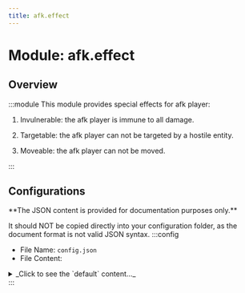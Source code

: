 ```yaml
---
title: afk.effect
---
```



# Module: afk.effect

## Overview
:::module
  This module provides special effects for afk player:
  
  1. Invulnerable: the afk player is immune to all damage.
  
  2. Targetable: the afk player can not be targeted by a hostile entity.
  
  3. Moveable: the afk player can not be moved.


:::
## Configurations
<Admonition type="warning" icon="" title="">
**The JSON content is provided for documentation purposes only.**

It should NOT be copied directly into your configuration folder, as the document format is not valid JSON syntax.
</Admonition>
:::config
- File Name: `config.json`
- File Content: 
<details>

<summary>_Click to see the `default` content..._</summary>

```json showLineNumbers title="config/fuji/modules/afk/effect/config.json"
{
  /* Should the `afk player` be invulnerable? */
  "invulnerable": true
  /* Should the `afk player` be targeted by `hostile entity`? */,
  "targetable": false
  /* Should the `afk player` be moveable? (Like `pushed by piston` or `gravity`) */,
  "moveable": false
}
```
</details>
:::
